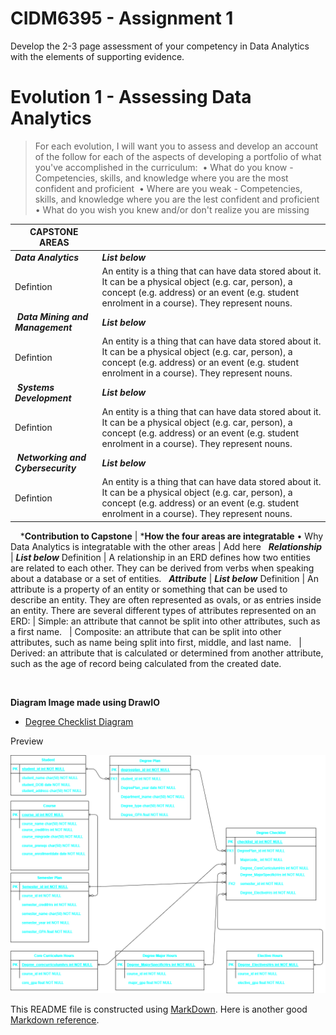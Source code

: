 # CIDM6395 - Assignment 1
Develop the 2-3 page assessment of your competency in Data Analytics with the elements of supporting evidence.  

# Evolution 1 - Assessing Data Analytics

>For each evolution, I will want you to assess and develop an account of the follow for each of the aspects of developing a portfolio of what you've accomplished in the curriculum:&nbsp;
•	What do you know - Competencies, skills, and knowledge where you are the most confident and proficient&nbsp;
•	Where are you weak - Competencies, skills, and knowledge where you are the lest confident and proficient&nbsp;
•	What do you wish you knew and/or don't realize you are missing


CAPSTONE AREAS                      | &nbsp;
---                             | ---
***Data Analytics***                 | ***List below***
Defintion        | An entity is a thing that can have data stored about it. It can be a physical object (e.g. car, person), a concept (e.g. address) or an event (e.g. student enrolment in a course). They represent nouns.
&nbsp;***Data Mining and Management***                 | ***List below***
Defintion        | An entity is a thing that can have data stored about it. It can be a physical object (e.g. car, person), a concept (e.g. address) or an event (e.g. student enrolment in a course). They represent nouns.
&nbsp;***Systems Development***                 | ***List below***
Defintion        | An entity is a thing that can have data stored about it. It can be a physical object (e.g. car, person), a concept (e.g. address) or an event (e.g. student enrolment in a course). They represent nouns.
&nbsp;***Networking and Cybersecurity***                 | ***List below***
Defintion        | An entity is a thing that can have data stored about it. It can be a physical object (e.g. car, person), a concept (e.g. address) or an event (e.g. student enrolment in a course). They represent nouns.
&nbsp;
&nbsp;
***Contribution to Capstone**                 | ***How the four areas are integratable** 
•	Why Data Analytics is integratable with the other areas       | Add here
&nbsp;
***Relationship***                 | ***List below***
Definition           | A relationship in an ERD defines how two entities are related to each other. They can be derived from verbs when speaking about a database or a set of entities.
&nbsp;
***Attribute***                 | ***List below***
Definition         | An attribute is a property of an entity or something that can be used to describe an entity. They are often represented as ovals, or as entries inside an entity.
There are several different types of attributes represented on an ERD:         | Simple: an attribute that cannot be split into other attributes, such as a first name.
&nbsp;        | Composite: an attribute that can be split into other attributes, such as name being split into first, middle, and last name.
&nbsp;       | Derived: an attribute that is calculated or determined from another attribute, such as the age of record being calculated from the created date.

&nbsp;

**Diagram Image made using DrawIO**
* [Degree Checklist Diagram](https://github.com/m3gan-m/CIDM-6325/blob/e5bd5f1a884cbb889b2867e947d09ad55da1710b/Assignments/degreechecklist/Assignment%202%20Modeling.drawio) 

Preview

![myimage-alt-tag](https://github.com/m3gan-m/CIDM-6325/blob/06135ce2f99b222cf9e59f719f29b857d0d4de1c/Assignments/degreechecklist/Assignment%202%20Modeling.drawio.png)

This README file is constructed using [MarkDown](https://www.markdownguide.org/basic-syntax).  Here is another good [Markdown reference](https://commonmark.org/help/).
